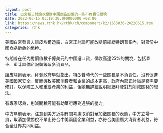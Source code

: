 ```yaml
---
layout: post
title: 白宮稱正討論改變對中國商品加徵的一些不負責任關稅
date: 2022-06-15 03:19:30.000000000 +08:00
link: https://news.rthk.hk/rthk/ch/component/k2/1653036-20220615.htm
categories: rthk
---
```


美國白宮發言人讓皮埃爾透露，白宮正討論可能改變前總統特朗普任內，對部份中國商品徵收的關稅。

特朗普在任內對價值數千億美元的中國進口貨，徵收高達25%的關稅，包括單車、藍芽設備和服裝等眾多消費品。

讓皮埃爾表示，拜登政府早就指出，特朗普時代的一些關稅是不負責任，沒有促進美國國家安全，反而導致美國消費者和企業的成本更高，政府內部正討論是否需要修訂，以保障工人和重要產業的利益，但她無詳細說明總統拜登對於削減關稅的想法。

有專家認為，削減關稅可能有助華府應對通脹的壓力。 

中方早前表示，注意到美方近期有關考慮取消對華加徵關稅的表態，中方立場一貫，取消加徵關稅不單止符合中美兩國企業利益，亦符合美國廣大消費者利益，符合全世界共同利益。
